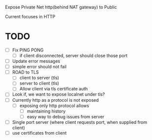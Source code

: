 Expose Private Net http(behind NAT gateway) to Public

Current focuses in HTTP

# TODO

- [ ] Fix PING PONG
   - [ ] if client disconnected, server should close those port
- [ ] Update error messages
- [ ] simple error should not fail
- [ ] ROAD to TLS
   - [ ] client to server (tls)
   - [ ] server to client (tls)
   - [ ] Allow client via tls certificate auth
- [ ] Look if, we want to expose localnet under tls?
- [ ] Currently http as a protocol is not exposed
   - [ ] exposing only http protocol allows 
      - [ ] maintaining history
      - [ ] easy way to debug issues from server
- [ ] Single port server (where client requests port, when supplied from client)
- [ ] use certificates from client
